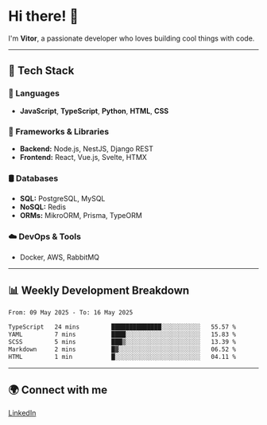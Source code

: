
# Hi there! 👋

I'm **Vitor**, a passionate developer who loves building cool things with code.

---
## 🔧 Tech Stack

### 📌 Languages
- **JavaScript**, **TypeScript**, **Python**, **HTML**, **CSS**

### 🚀 Frameworks & Libraries
- **Backend:** Node.js, NestJS, Django REST
- **Frontend:** React, Vue.js, Svelte, HTMX

### 🛢️ Databases
- **SQL:** PostgreSQL, MySQL
- **NoSQL:** Redis
- **ORMs:** MikroORM, Prisma, TypeORM

### ☁️ DevOps & Tools
- Docker, AWS, RabbitMQ

---
## 📊 Weekly Development Breakdown

<!--START_SECTION:waka-->

```txt
From: 09 May 2025 - To: 16 May 2025

TypeScript   24 mins         ██████████████░░░░░░░░░░░   55.57 %
YAML         7 mins          ████░░░░░░░░░░░░░░░░░░░░░   15.83 %
SCSS         5 mins          ███▒░░░░░░░░░░░░░░░░░░░░░   13.39 %
Markdown     2 mins          █▓░░░░░░░░░░░░░░░░░░░░░░░   06.52 %
HTML         1 min           █░░░░░░░░░░░░░░░░░░░░░░░░   04.11 %
```

<!--END_SECTION:waka-->

---
## 🌍 Connect with me
[LinkedIn](https://www.linkedin.com/in/vitorlc)
